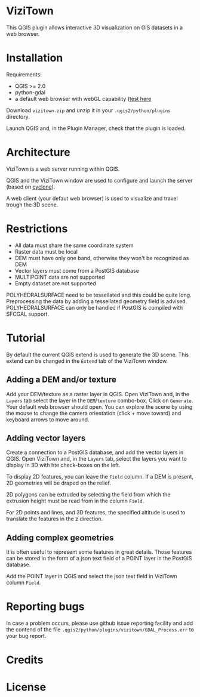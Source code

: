 ViziTown
========

This QGIS plugin allows interactive 3D visualization on GIS datasets in a web browser.


Installation
============

Requirements:

- QGIS >= 2.0
- python-gdal
- a default web browser with webGL capability ([test here](http://get.webgl.org)

Download `vizitown.zip` and unzip it in your `.qgis2/python/plugins` directory.

Launch QGIS and, in the Plugin Manager, check that the plugin is loaded.


Architecture
============

ViziTown is a web server running within QGIS.

QGIS and the ViziTown window are used to configure and launch the server (based on [cyclone](http://cyclone.io/)).

A web client (your defaut web browser) is used to visualize and travel trough the 3D scene.


Restrictions
============

- All data must share the same coordinate system
- Raster data must be local
- DEM must have only one band, otherwise they won't be recognized as DEM
- Vector layers must come from a PostGIS database
- MULTIPOINT data are not supported
- Empty dataset are not supported

POLYHEDRALSURFACE need to be tessellated and this could be quite long. Preprocessing the data by adding a tessellated geometry field is advised. POLYHEDRALSURFACE can only be handled if PostGIS is compiled with SFCGAL support.


Tutorial
========

By default the current QGIS extend is used to generate the 3D scene. This extend can be changed in the `Extend` tab of the ViziTown window.

Adding a DEM and/or texture
---------------------------

Add your DEM/texture as a raster layer in QGIS. Open ViziTown and, in the `Layers` tab select the layer in the `DEM`/`texture` combo-box. Click on `Generate`. Your default web browser should open. 
You can explore the scene by using the mouse to change the camera orientation (click + move toward) and keyboard arrows to move around. 

Adding vector layers
--------------------

Create a connection to a PostGIS database, and add the vector layers in QGIS. Open ViziTown and, in the `Layers` tab, select the layers you want to display in 3D with hte check-boxes on the left.

To display 2D features, you can leave the `Field` column. If a DEM is present, 2D geometries will be draped on the relief.

2D polygons can be extruded by selecting the field from which the extrusion height must be read from in the column `Field`.

For 2D points and lines, and 3D features, the specified altitude is used to translate the features in the z direction.

Adding complex geometries
-------------------------

It is often useful to represent some features in great details. Those features can be stored in the form of a json text field of a POINT layer in the PostGIS database. 

Add the POINT layer in QGIS and select the json text field in ViziTown column `Field`.


Reporting bugs
==============

In case a problem occurs, please use github issue reporting facility and add the contend of the file `.qgis2/python/plugins/vizitown/GDAL_Process.err` to your bug report.


Credits
=======


License
=======








